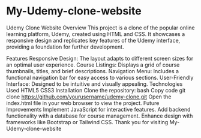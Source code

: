 # My-Udemy-clone-website

Udemy Clone Website
Overview
This project is a clone of the popular online learning platform, Udemy, created using HTML and CSS. It showcases a responsive design and replicates key features of the Udemy interface, providing a foundation for further development.

Features
Responsive Design: The layout adapts to different screen sizes for an optimal user experience.
Course Listings: Displays a grid of course thumbnails, titles, and brief descriptions.
Navigation Menu: Includes a functional navigation bar for easy access to various sections.
User-Friendly Interface: Designed to be intuitive and visually appealing.
Technologies Used
HTML5
CSS3
Installation
Clone the repository:
bash
Copy code
git clone https://github.com/yourusername/udemy-clone.git
Open the index.html file in your web browser to view the project.
Future Improvements
Implement JavaScript for interactive features.
Add backend functionality with a database for course management.
Enhance design with frameworks like Bootstrap or Tailwind CSS.
Thank you for visiting My-Udemy-clone-website
